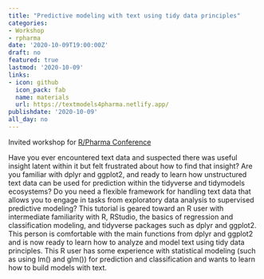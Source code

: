 ```yaml
---
title: "Predictive modeling with text using tidy data principles"
categories:
- Workshop
- rpharma
date: '2020-10-09T19:00:00Z'
draft: no
featured: true
lastmod: '2020-10-09'
links:
- icon: github
  icon_pack: fab
  name: materials
  url: https://textmodels4pharma.netlify.app/
publishdate: '2020-10-09'
all_day: no
---
```


Invited workshop for [R/Pharma Conference](https://rinpharma.com/)

Have you ever encountered text data and suspected there was useful insight latent within it but felt frustrated
about how to find that insight?
Are you familiar with dplyr and ggplot2, and ready to learn how unstructured text data can be used for
prediction within the tidyverse and tidymodels ecosystems?
Do you need a flexible framework for handling text data that allows you to engage in tasks from exploratory
data analysis to supervised predictive modeling?
This tutorial is geared toward an R user with intermediate familiarity with R, RStudio, the basics of regression
and classification modeling, and tidyverse packages such as dplyr and ggplot2. This person is comfortable
with the main functions from dplyr and ggplot2 and is now ready to learn how to analyze and model text
using tidy data principles. This R user has some experience with statistical modeling (such as using lm()
and glm()) for prediction and classification and wants to learn how to build models with text.
